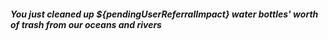 ##### **You just cleaned up \${pendingUserReferralImpact} water bottles' worth of trash from our oceans and rivers**
